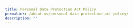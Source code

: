 ```yaml
---
title: Personal Data Protection Act Policy
permalink: /about-us/personal-data-protection-act-policy/
description: ""
---
```

